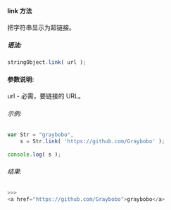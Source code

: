 #### link 方法

  把字符串显示为超链接。

##### 语法:

  ```javascript
  stringObject.link( url );
  ```

#### 参数说明:

  url - 必需，要链接的 URL。

###### 示例:

  ```javascript
  var Str = "graybobo",
      s = Str.link( 'https://github.com/Graybobo' );
	  
  console.log( s );
  ```

###### 结果:

  ```javascript
  >>>
  <a href="https://github.com/Graybobo">graybobo</a>
  ```
